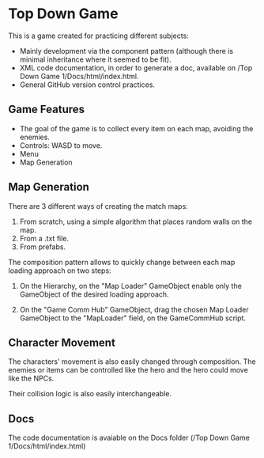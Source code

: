 # Top Down Game

This is a game created for practicing different subjects:
* Mainly development via the component pattern (although there is minimal inheritance where it seemed to be fit).
* XML code documentation, in order to generate a doc, available on /Top Down Game 1/Docs/html/index.html.
* General GitHub version control practices.

## Game Features
* The goal of the game is to collect every item on each map, avoiding the enemies.
* Controls: WASD to move.
* Menu
* Map Generation

## Map Generation
There are 3 different ways of creating the match maps:
1. From scratch, using a simple algorithm that places random walls on the map.
2. From a .txt file.
3. From prefabs.

The composition pattern allows to quickly change between each map loading approach on two steps:

1. On the Hierarchy, on the "Map Loader" GameObject enable only the GameObject of the desired loading approach.

2. On the "Game Comm Hub" GameObject, drag the chosen Map Loader GameObject to the "MapLoader" field, on the GameCommHub script.

## Character Movement

The characters' movement is also easily changed through composition. The enemies or items can be controlled like the hero and the hero could move like the NPCs.

Their collision logic is also easily interchangeable.

## Docs

The code documentation is avaiable on the Docs folder (/Top Down Game 1/Docs/html/index.html)
